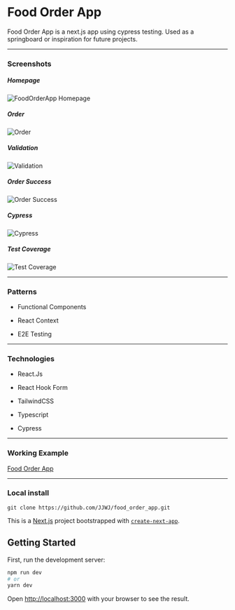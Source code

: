 # Food Order App  

Food Order App is a next.js app using cypress testing. Used as a springboard or inspiration for future projects.

---

### Screenshots
##### Homepage
![FoodOrderApp Homepage](./screenshots/Home.png)
##### Order
![ Order ](./screenshots/Multi_item_order.png)
##### Validation
![Validation ](./screenshots/Validation.png)
##### Order Success
![Order Success ](./screenshots/Order_success.png)
##### Cypress
![ Cypress ](./screenshots/Cypress.png)
##### Test Coverage
![ Test Coverage ](./screenshots/Test_Coverage.png)

---

### Patterns

* Functional Components

* React Context

* E2E Testing

---

### Technologies

* React.Js

* React Hook Form

* TailwindCSS

* Typescript

* Cypress

---

### Working Example 

[Food Order App](https://z-food-order-app.hellojjwj.com)

---

### Local install

```
git clone https://github.com/JJWJ/food_order_app.git
```


This is a [Next.js](https://nextjs.org/) project bootstrapped with [`create-next-app`](https://github.com/vercel/next.js/tree/canary/packages/create-next-app).

## Getting Started

First, run the development server:

```bash
npm run dev
# or
yarn dev
```

Open [http://localhost:3000](http://localhost:3000) with your browser to see the result.


